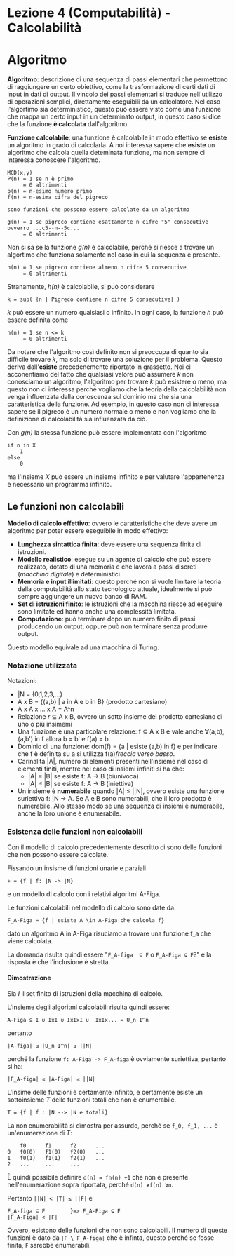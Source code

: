 # Lezione 4 (Computabilità) - Calcolabilità

# Algoritmo

**Algoritmo**: descrizione di una sequenza di passi elementari che permettono di raggiungere un certo obiettivo, come la trasformazione di certi dati di input in dati di output.
Il vincolo dei passi elementari si traduce nell'utilizzo di operazioni semplici, direttamente eseguibili da un calcolatore.
Nel caso l'algortimo sia deterministico, questo può essere visto come una funzione che mappa un certo input in un determinato output, in questo caso si dice che la funzione **è calcolata** dall'algoritmo.

**Funzione calcolabile**: una funzione è calcolabile in modo effettivo se **esiste** un algoritmo in grado di calcolarla.
A noi interessa sapere che **esiste** un algoritmo che calcola quella deteminata funzione, ma non sempre ci interessa conoscere l'algoritmo.

```
MCD(x,y)
P(n) = 1 se n è primo
     = 0 altrimenti
p(n) = n-esimo numero primo
f(n) = n-esima cifra del pigreco

sono funzioni che possono essere calcolate da un algoritmo

g(n) = 1 se pigreco contiene esattamente n cifre "5" consecutive ovverro ...c5--n--5c...
     = 0 altrimenti
```

Non si sa se la funzione *g(n)* è calcolabile, perché si riesce a trovare un algortimo che funziona solamente nel caso in cui la sequenza  è presente.

```
h(n) = 1 se pigreco contiene almeno n cifre 5 consecutive
     = 0 altrimenti
```

Stranamente, *h(n)* è calcolabile, si può considerare 

```
k = sup( {n | Pigreco contiene n cifre 5 consecutive} )
```

*k* può essere un numero qualsiasi o infinito.
In ogni caso, la funzione *h* può essere definita come

```
h(n) = 1 se n <= k
     = 0 altrimenti
```

Da notare che l'algoritmo così definito non si preoccupa di quanto sia difficile trovare *k*, ma solo di trovare una soluzione per il problema. Questo deriva dall'**esiste** precedenemente riportato in grassetto.
Noi ci acconentiamo del fatto che qualsiasi valore può assumere *k* non  conosciamo un algoritmo, l'algoritmo per trovare *k* può esistere o meno, ma questo non ci interessa perché vogliamo che la teoria della calcolabilità non venga influenzata dalla conoscenza sul dominio ma che sia una caratteristica della funzione. 
Ad esempio, in questo caso non ci interessa sapere se il pigreco è un numero normale o meno e non vogliamo che la definizione di calcolabilità sia influenzata da ciò.

Con *g(n)* la stessa funzione può essere implementata con l'algoritmo

```
if n in X
    1
else
    0
```

ma l'insieme *X* può essere un insieme infinito e per valutare l'appartenenza è necessario un programma infinito.

## Le funzioni non calcolabili

**Modello di calcolo effettivo**: ovvero le caratteristiche che deve avere un algoritmo per poter essere eseguibile in modo effettivo:

- **Lunghezza sintattica finita**: deve essere una sequenza finita di istruzioni.
- **Modello realistico**: esegue su un agente di calcolo che può essere realizzato, dotato di una memoria e che lavora a passi discreti (*macchina digitale*) e deterministici.
- **Memoria e input illimitati**: questo perché non si vuole limitare la teoria della computabilità allo stato tecnologico attuale, idealmente si può sempre aggiungere un nuovo banco di RAM.
- **Set di istruzioni finito**: le istruzioni che la macchina riesce ad eseguire sono limitate ed hanno anche una complessità limitata.
- **Computazione**: può terminare dopo un numero finito di passi producendo un output, oppure può non terminare senza produrre output.

Questo modello equivale ad una macchina di Turing.

### Notazione utilizzata

Notazioni:

- |N = {0,1,2,3,...}
- A x B = {(a,b) | a in A e b in B} (prodotto cartesiano)
- A x A x ... x A = A^n
- Relazione *r* ⊆ A x B, ovvero un sotto insieme del prodotto cartesiano di uno o più insimemi
- Una funzione è una particolare relazione: f ⊆ A x B e vale anche ∀(a,b), (a,b') in f allora b = b' e f(a) = b
- Dominio di una funzione: dom(f) = {a | esiste (a,b) in f} e per indicare che f è definita su a si utilizza f(a)*freccia verso basso*.
- Carinalità |A|, numero di elementi presenti nell'insieme nel caso di elementi finiti, mentre nel caso di insiemi infiniti si ha che:
    - |A| = |B| se esiste f: A -> B (biunivoca)
    - |A| ≤ |B| se esiste f: A -> B (iniettiva)
- Un insieme è **numerabile** quando |A| ≤ ||N|, ovvero esiste una funzione suriettiva f: |N -> A. Se A e B sono numerabili, che il loro prodotto è numerabile. Allo stesso modo se una sequenza di insiemi è numerabile, anche la loro unione è enumerabile.


### Esistenza delle funzioni non calcolabili

Con il modello di calcolo precedentemente descritto ci sono delle funzioni che non possono essere calcolate.

Fissando un insisme di funzioni unarie e parziali

```
F = {f | f: |N -> |N}
```

e un modello di calcolo con i relativi algoritmi A-Figa.

Le funzioni calcolabili nel modello di calcolo sono date da:

```
F_A-Figa = {f | esiste A \in A-Figa che calcola f}
```

dato un algoritmo A in A-Figa risuciamo a trovare una funzione f_a che viene calcolata.

La domanda risulta quindi essere "`F_A-figa  ⊆ F` o `F_A-Figa ⊊ F`?" e la risposta è che l'inclusione è stretta.

#### Dimostrazione

Sia *I* il set finito di istruzioni della macchina di calcolo.

L'insieme degli algoritmi calcolabili risulta quindi essere:

```
A-Figa ⊆ I ∪ IxI ∪ IxIxI ∪  IxIx... = U_n I^n
```
pertanto 

```
|A-figa| ≤ |U_n I^n| ≤ ||N|
```

perché la funzione `f: A-Figa -> F_A-figa` è ovviamente suriettiva, pertanto si ha:

```
|F_A-figa| ≤ |A-Figa| ≤ ||N|
```

L'insime delle funzioni è certamente infinito, e certamente esiste un sottoinsieme *T* delle funzioni totali che non è enumerabile.

```
T = {f | f : |N --> |N e totali}
```

La non enumerabilità si dimostra per assurdo, perché se `f_0, f_1, ...` è un'enumerazione di *T*:

```
    f0      f1      f2      ...
0   f0(0)   f1(0)   f2(0)   ...
1   f0(1)   f1(1)   f2(1)   ...
2   ...     ...     ...
```

È quindi possibile definire `d(n) = fn(n) +1` che non è presente nell'enumerazione sopra riportata, perché `d(n) ≠f(n) ∀n`.

Pertanto `||N| < |T| ≤ ||F|` e

```
F_A-figa ⊆ F        }=> F_A-Figa ⊊ F 
|F_A-Figa| < |F|
```

Ovvero, esistono delle funzioni che non sono calcolabili.
Il numero di queste funzioni è dato da `|F \ F_A-figa|` che è infinta, questo perché se fosse finita, `F` sarebbe enumerabili.